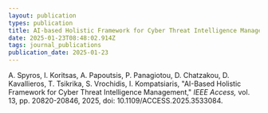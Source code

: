 ```yaml
---
layout: publication
types: publication
title: AI-based Holistic Framework for Cyber Threat Intelligence Management
date: 2025-01-23T08:48:02.914Z
tags: journal_publications
publication_date: 2025-01-23
---
```

<!--StartFragment-->

A. Spyros, I. Koritsas, A. Papoutsis, P. Panagiotou, D. Chatzakou, D. Kavallieros, T. Tsikrika, S. Vrochidis, I. Kompatsiaris, "AI-Based Holistic Framework for Cyber Threat Intelligence Management," *IEEE Access,* vol. 13, pp. 20820-20846, 2025, doi: 10.1109/ACCESS.2025.3533084.

<!--EndFragment-->